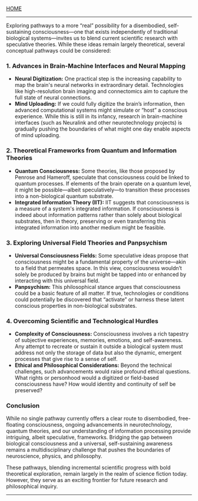 [HOME](/README.md)    

---    

Exploring pathways to a more “real” possibility for a disembodied, self-sustaining consciousness—one that exists independently of traditional biological systems—invites us to blend current scientific research with speculative theories. While these ideas remain largely theoretical, several conceptual pathways could be considered:

### 1. Advances in Brain-Machine Interfaces and Neural Mapping
- **Neural Digitization:** One practical step is the increasing capability to map the brain's neural networks in extraordinary detail. Technologies like high-resolution brain imaging and connectomics aim to capture the full state of neural connections.
- **Mind Uploading:** If we could fully digitize the brain’s information, then advanced computational systems might simulate or “host” a conscious experience. While this is still in its infancy, research in brain-machine interfaces (such as Neuralink and other neurotechnology projects) is gradually pushing the boundaries of what might one day enable aspects of mind uploading.

### 2. Theoretical Frameworks from Quantum and Information Theories
- **Quantum Consciousness:** Some theories, like those proposed by Penrose and Hameroff, speculate that consciousness could be linked to quantum processes. If elements of the brain operate on a quantum level, it might be possible—albeit speculatively—to transition these processes into a non-biological quantum substrate.
- **Integrated Information Theory (IIT):** IIT suggests that consciousness is a measure of a system's integrated information. If consciousness is indeed about information patterns rather than solely about biological substrates, then in theory, preserving or even transferring this integrated information into another medium might be feasible.

### 3. Exploring Universal Field Theories and Panpsychism
- **Universal Consciousness Fields:** Some speculative ideas propose that consciousness might be a fundamental property of the universe—akin to a field that permeates space. In this view, consciousness wouldn’t solely be produced by brains but might be tapped into or enhanced by interacting with this universal field.
- **Panpsychism:** This philosophical stance argues that consciousness could be a basic feature of all matter. If true, technologies or conditions could potentially be discovered that “activate” or harness these latent conscious properties in non-biological substrates.

### 4. Overcoming Scientific and Technological Hurdles
- **Complexity of Consciousness:** Consciousness involves a rich tapestry of subjective experiences, memories, emotions, and self-awareness. Any attempt to recreate or sustain it outside a biological system must address not only the storage of data but also the dynamic, emergent processes that give rise to a sense of self.
- **Ethical and Philosophical Considerations:** Beyond the technical challenges, such advancements would raise profound ethical questions. What rights or personhood would a digitized or field-based consciousness have? How would identity and continuity of self be preserved?

### Conclusion
While no single pathway currently offers a clear route to disembodied, free-floating consciousness, ongoing advancements in neurotechnology, quantum theories, and our understanding of information processing provide intriguing, albeit speculative, frameworks. Bridging the gap between biological consciousness and a universal, self-sustaining awareness remains a multidisciplinary challenge that pushes the boundaries of neuroscience, physics, and philosophy.

These pathways, blending incremental scientific progress with bold theoretical exploration, remain largely in the realm of science fiction today. However, they serve as an exciting frontier for future research and philosophical inquiry.

---   
